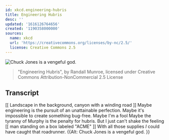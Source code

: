 ```yaml
---
id: xkcd.engineering-hubris
title: Engineering Hubris
desc: ''
updated: '1616126764656'
created: '1190358000000'
sources:
  name: xkcd
  url: 'https://creativecommons.org/licenses/by-nc/2.5/'
  license: Creative Commons 2.5
---
```

![Chuck Jones is a vengeful god.](https://imgs.xkcd.com/comics/engineering_hubris.png)
> "Engineering Hubris", by Randall Munroe, licensed under Creative Commons Attribution-NonCommercial 2.5 License

## Transcript
[[ Landscape in the background, canyon with a winding road ]]
Maybe engineering is the pursuit of an unattainable perfection.
Maybe it's impossible to create something bug-free.
Maybe I'm a fool
Maybe the tyranny of Murphy is the penalty for hubris.
But I just can't shake the feeling
[[ man standing on a box labeled "ACME" ]]
With all those supplies
_I_ could have caught that roadrunner.
{{Alt: Chuck Jones is a vengeful god. }}
